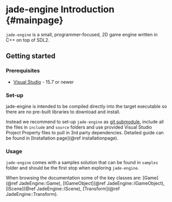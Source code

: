 # jade-engine Introduction {#mainpage}

`jade-engine` is a small, programmer-focused, 2D game engine written in C++ on top of SDL2.

## Getting started

### Prerequisites
* [Visual Studio](https://developer.microsoft.com/en-us/windows/downloads) - 15.7 or newer

### Set-up
jade-engine is intended to be compiled directly into the target executable so there are no pre-built libraries to download and install.

Instead we recommend to set-up `jade-engine` as [git submodule](https://git-scm.com/book/en/v2/Git-Tools-Submodules), include all the files in `include` and `source` folders and use provided Visual Studio Project Property files to pull in 3rd party dependencies. Detailed guide can be found in [Installation page](@ref installationpage).

### Usage
`jade-engine` comes with a samples solution that can be found in `samples` folder and should be the first stop when exploring `jade-engine`.

When browsing the documentation some of the key classes are: [Game](@ref JadeEngine::Game), [IGameObject](@ref JadeEngine::IGameObject), [IScene](@ref JadeEngine::IScene), [Transform](@ref JadeEngine::Transform).





